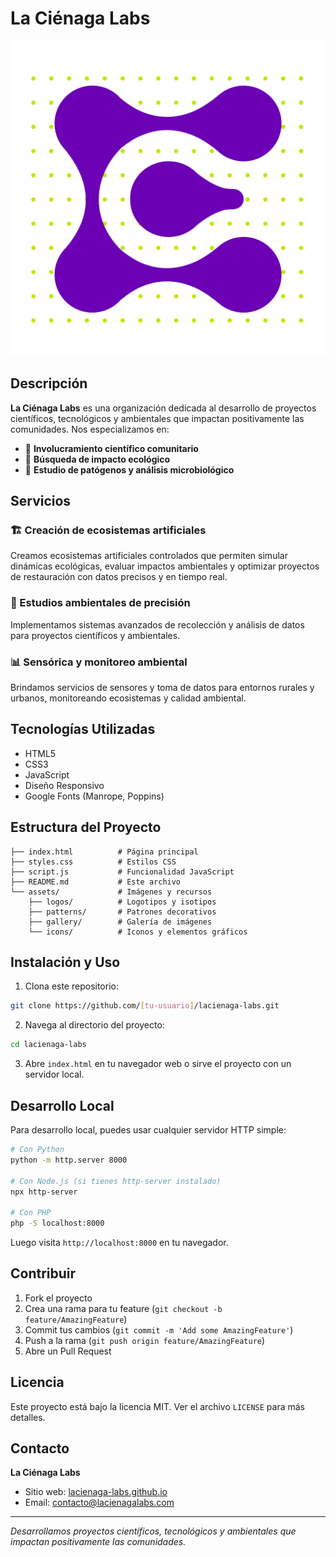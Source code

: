 # La Ciénaga Labs

![La Ciénaga Labs Logo](IsotipoColor.png)

## Descripción

**La Ciénaga Labs** es una organización dedicada al desarrollo de proyectos científicos, tecnológicos y ambientales que impactan positivamente las comunidades. Nos especializamos en:

- 🧬 **Involucramiento científico comunitario**
- 🌱 **Búsqueda de impacto ecológico**
- 🔬 **Estudio de patógenos y análisis microbiológico**

## Servicios

### 🏗️ Creación de ecosistemas artificiales
Creamos ecosistemas artificiales controlados que permiten simular dinámicas ecológicas, evaluar impactos ambientales y optimizar proyectos de restauración con datos precisos y en tiempo real.

### 🎯 Estudios ambientales de precisión
Implementamos sistemas avanzados de recolección y análisis de datos para proyectos científicos y ambientales.

### 📊 Sensórica y monitoreo ambiental
Brindamos servicios de sensores y toma de datos para entornos rurales y urbanos, monitoreando ecosistemas y calidad ambiental.

## Tecnologías Utilizadas

- HTML5
- CSS3
- JavaScript
- Diseño Responsivo
- Google Fonts (Manrope, Poppins)

## Estructura del Proyecto

```
├── index.html          # Página principal
├── styles.css          # Estilos CSS
├── script.js           # Funcionalidad JavaScript
├── README.md           # Este archivo
└── assets/             # Imágenes y recursos
    ├── logos/          # Logotipos y isotipos
    ├── patterns/       # Patrones decorativos
    ├── gallery/        # Galería de imágenes
    └── icons/          # Iconos y elementos gráficos
```

## Instalación y Uso

1. Clona este repositorio:
```bash
git clone https://github.com/[tu-usuario]/lacienaga-labs.git
```

2. Navega al directorio del proyecto:
```bash
cd lacienaga-labs
```

3. Abre `index.html` en tu navegador web o sirve el proyecto con un servidor local.

## Desarrollo Local

Para desarrollo local, puedes usar cualquier servidor HTTP simple:

```bash
# Con Python
python -m http.server 8000

# Con Node.js (si tienes http-server instalado)
npx http-server

# Con PHP
php -S localhost:8000
```

Luego visita `http://localhost:8000` en tu navegador.

## Contribuir

1. Fork el proyecto
2. Crea una rama para tu feature (`git checkout -b feature/AmazingFeature`)
3. Commit tus cambios (`git commit -m 'Add some AmazingFeature'`)
4. Push a la rama (`git push origin feature/AmazingFeature`)
5. Abre un Pull Request

## Licencia

Este proyecto está bajo la licencia MIT. Ver el archivo `LICENSE` para más detalles.

## Contacto

**La Ciénaga Labs**
- Sitio web: [lacienaga-labs.github.io](https://lacienaga-labs.github.io)
- Email: [contacto@lacienagalabs.com](mailto:contacto@lacienagalabs.com)

---

*Desarrollamos proyectos científicos, tecnológicos y ambientales que impactan positivamente las comunidades.* 